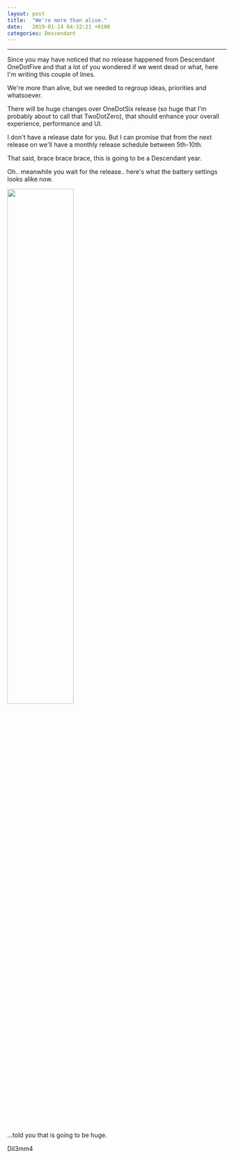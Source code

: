 ```yaml
---
layout: post
title:  "We're more than alive."
date:   2019-01-14 04:32:21 +0100
categories: Descendant
---
```


<hr>
 
Since you may have noticed that no release happened from Descendant OneDotFive and that a lot of you wondered if we went dead or what, here I'm writing this couple of lines. 

We're more than alive, but we needed to regroup ideas, priorities and whatsoever. 

There will be huge changes over OneDotSix release (so huge that I'm probably about to call that TwoDotZero), that should enhance your overall experience, performance and UI. 

I don't have a release date for you. 
But I can promise that from the next release on we'll have a monthly release schedule between 5th-10th.

That said, brace brace brace, this is going to be a Descendant year.

Oh.. meanwhile you wait for the release.. here's what the battery settings looks alike now. 

<img src="https://i.ibb.co/jwS5Nn2/screener-1548462419599.png" style="width: 55%">

...told you that is going to be huge.

Dil3mm4
